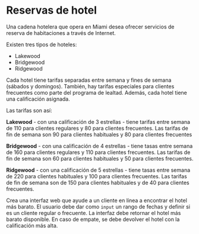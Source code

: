 # Reservas de hotel
Una cadena hotelera que opera en Miami desea ofrecer servicios de reserva de habitaciones a través de Internet.

Existen tres tipos de hoteles:

- Lakewood
- Bridgewood
- Ridgewood

Cada hotel tiene tarifas separadas entre semana y fines de semana (sábados y domingos). También, hay tarifas especiales para clientes frecuentes como parte del programa de lealtad. Además, cada hotel tiene una calificación asignada.

Las tarifas son así:

**Lakewood** - con una calificación de 3 estrellas - tiene tarifas entre semana de 110  para clientes regulares y 80 para clientes frecuentes. Las tarifas de fin de semana son 90 para clientes habituales y 80 para clientes frecuentes

**Bridgewood** - con una calificación de 4 estrellas - tiene tasas entre semana de 160  ​​para clientes regulares y 110  para clientes frecuentes. Las tarifas de fin de semana son 60  para clientes habituales y 50  para clientes frecuentes.

**Ridgewood** - con una calificación de 5 estrellas - tiene tasas entre semana de 220  para clientes habituales y 100  para clientes frecuentes. Las tarifas de fin de semana son de 150  para clientes habituales y de 40  para clientes frecuentes.

Crea una interfaz web que ayude a un cliente en línea a encontrar el hotel más barato. El usuario debe dar como `input` un rango de fechas y definir si es un cliente regular o frecuente. La interfaz debe retornar el hotel más barato disponible. En caso de empate, se debe devolver el hotel con la calificación más alta. 



